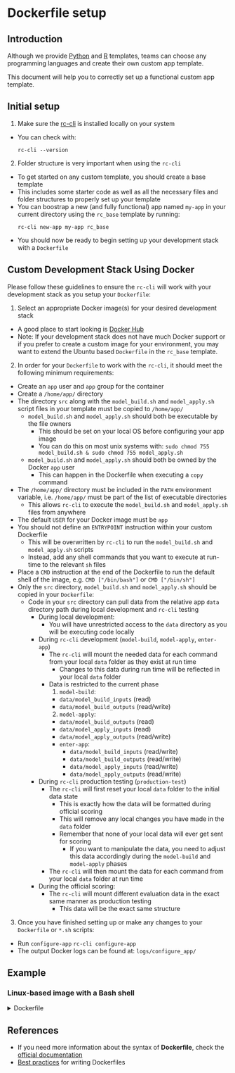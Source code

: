 # Dockerfile setup
## Introduction
Although we provide [Python](https://www.python.org/) and [R](https://www.r-project.org/) templates, teams can choose any programming languages and create their own custom app template.

This document will help you to correctly set up a functional custom app template.

## Initial setup
1. Make sure the [rc-cli](https://github.com/mit-cave/rc-cli) is installed locally on your system
  - You can check with:
    ```
    rc-cli --version
    ```

2. Folder structure is very important when using the `rc-cli`
  - To get started on any custom template, you should create a base template
  - This includes some starter code as well as all the necessary files and folder structures to properly set up your template
  - You can boostrap a new (and fully functional) app named `my-app` in your current directory using the `rc_base` template by running:
    ```
    rc-cli new-app my-app rc_base
    ```
  - You should now be ready to begin setting up your development stack with a `Dockerfile`

## Custom Development Stack Using Docker
Please follow these guidelines to ensure the `rc-cli` will work with your development stack as you setup your `Dockerfile`:

1. Select an appropriate Docker image(s) for your desired development stack
  - A good place to start looking is [Docker Hub](https://hub.docker.com/search?q=&type=image&category=languages)
  - Note: If your development stack does not have much Docker support or if you prefer to create a custom image for your environment, you may want to extend the Ubuntu based `Dockerfile` in the `rc_base` template.

2. In order for your `Dockerfile` to work with the `rc-cli`, it should meet the following minimum requirements:
  - Create an `app` user and `app` group for the container
  - Create a `/home/app/` directory
  - The directory `src` along with the `model_build.sh` and `model_apply.sh` script files in your template must be copied to `/home/app/`
    - `model_build.sh` and `model_apply.sh` should both be executable by the file owners
      - This should be set on your local OS before configuring your app image
      - You can do this on most unix systems with: `sudo chmod 755 model_build.sh & sudo chmod 755 model_apply.sh`
    - `model_build.sh` and `model_apply.sh` should both be owned by the Docker `app` user
      - This can happen in the Dockerfile when executing a `copy` command
  - The `/home/app/` directory must be included in the `PATH` environment variable, i.e. `/home/app/` must be part of the list of executable directories
    - This allows `rc-cli` to execute the `model_build.sh` and `model_apply.sh` files from anywhere
  - The default `USER` for your Docker image must be `app`
  - You should not define an `ENTRYPOINT` instruction within your custom Dockerfile
    - This will be overwritten by `rc-cli` to run the `model_build.sh` and `model_apply.sh` scripts
    - Instead, add any shell commands that you want to execute at run-time to the relevant `sh` files
  - Place a `CMD` instruction at the end of the Dockerfile to run the default shell of the image, e.g. `CMD ["/bin/bash"]` or `CMD ["/bin/sh"]`
  - Only the `src` directory, `model_build.sh` and `model_apply.sh` should be copied in your `Dockerfile`:
    - Code in your `src` directory can pull data from the relative app `data` directory path during local development and `rc-cli` testing
      - During local development:
        - You will have unrestricted access to the `data` directory as you will be executing code locally
      - During `rc-cli` development (`model-build`, `model-apply`, `enter-app`)
        - The `rc-cli` will mount the needed data for each command from your local `data` folder as they exist at run time
          - Changes to this data during run time will be reflected in your local `data` folder
        - Data is restricted to the current phase
          1. `model-build`:
            - `data/model_build_inputs` (read)
            - `data/model_build_outputs` (read/write)
          2. `model-apply`:
            - `data/model_build_outputs` (read)
            - `data/model_apply_inputs` (read)
            - `data/model_apply_outputs` (read/write)
          - `enter-app`:
            - `data/model_build_inputs` (read/write)
            - `data/model_build_outputs` (read/write)
            - `data/model_apply_inputs` (read/write)
            - `data/model_apply_outputs` (read/write)
      - During `rc-cli` production testing (`production-test`)
        - The `rc-cli` will first reset your local `data` folder to the initial data state
          - This is exactly how the data will be formatted during official scoring
          - This will remove any local changes you have made in the `data` folder
          - Remember that none of your local data will ever get sent for scoring
            - If you want to manipulate the data, you need to adjust this data accordingly during the `model-build` and `model-apply` phases
        - The `rc-cli` will then mount the data for each command from your local `data` folder at run time
      - During the official scoring:
        - The `rc-cli` will mount different evaluation data in the exact same manner as production testing
          - This data will be the exact same structure

3. Once you have finished setting up or make any changes to your `Dockerfile` or `*.sh` scripts:
  - Run `configure-app`
    `rc-cli configure-app`
  - The output Docker logs can be found at:
    `logs/configure_app/`


## Example
### Linux-based image with a Bash shell
<details>
<summary>Dockerfile</summary>

```Dockerfile
# syntax = docker/dockerfile:1.2
ARG SOURCE_DIR=/home/app/
# base image - replace <base-image>:<base-image-tag> with your values
FROM <base-image>:<base-image-tag>
ARG SOURCE_DIR
ENV SOURCE_DIR $SOURCE_DIR
ENV PATH $PATH:$SOURCE_DIR
RUN mkdir -p $SOURCE_DIR
RUN groupadd --gid 1000 app \
 && useradd --uid 1000 --gid app --shell /bin/bash --create-home app
WORKDIR $SOURCE_DIR
# TODO: install dependencies (optional)
COPY --chown=app:app ./*.sh ./
COPY --chown=app:app ./src/ ./src/
USER app
CMD ["/bin/bash"]
```
</details>

## References
- If you need more information about the syntax of **Dockerfile**, check the [official documentation](https://docs.docker.com/engine/reference/builder/)
- [Best practices](https://docs.docker.com/develop/develop-images/dockerfile_best-practices/) for writing Dockerfiles
